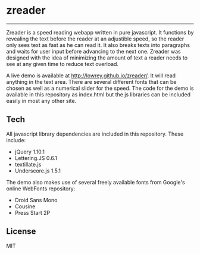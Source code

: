 # zreader
-----

Zreader is a speed reading webapp written in pure javascript. It functions by revealing the text before the reader at an adjustible speed, so the reader only sees text as fast as he can read it.  It also breaks texts into paragraphs and waits for user input before advancing to the next one. Zreader was designed with the idea of minimizing the amount of text a reader needs to see at any given time to reduce text overload.

A live demo is available at http://lowrey.github.io/zreader/. It will read anything in the text area.  There are several different fonts that can be chosen as well as a numerical slider for the speed.  The code for the demo is available in this repository as index.html but the js libraries can be included easily in most any other site.

Tech
----- 

All javascript library dependencies are included in this repository.  These include:
- jQuery 1.10.1
- Lettering.JS 0.6.1
- textillate.js
- Underscore.js 1.5.1

The demo also makes use of several freely available fonts from Google's online WebFonts repository:
- Droid Sans Mono
- Cousine
- Press Start 2P

License
-

MIT
